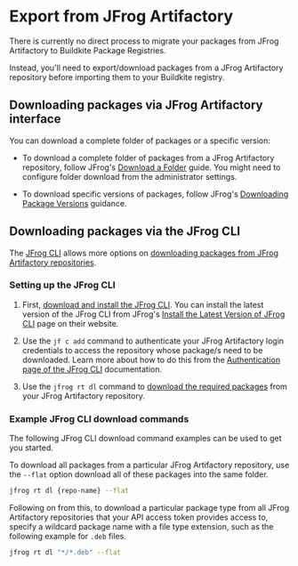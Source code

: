 # Export from JFrog Artifactory

There is currently no direct process to migrate your packages from JFrog Artifactory to Buildkite Package Registries.

Instead, you'll need to export/download packages from a JFrog Artifactory repository before importing them to your Buildkite registry.

## Downloading packages via JFrog Artifactory interface

You can download a complete folder of packages or a specific version:

- To download a complete folder of packages from a JFrog Artifactory repository, follow JFrog's [Download a Folder](https://jfrog.com/help/r/jfrog-artifactory-documentation/download-a-folder) guide. You might need to configure folder download from the administrator settings.

- To download specific versions of packages, follow JFrog's [Downloading Package Versions](https://jfrog.com/help/r/jfrog-artifactory-documentation/downloading-package-versions) guidance.

## Downloading packages via the JFrog CLI

The [JFrog CLI](https://docs.jfrog-applications.jfrog.io/jfrog-applications/jfrog-cli) allows more options on [downloading packages from JFrog Artifactory repositories](https://docs.jfrog-applications.jfrog.io/jfrog-applications/jfrog-cli/cli-for-jfrog-artifactory/generic-files#downloading-files).

### Setting up the JFrog CLI

1. First, [download and install the JFrog CLI](https://docs.jfrog-applications.jfrog.io/jfrog-applications/jfrog-cli/install). You can install the latest version of the JFrog CLI from JFrog's [Install the Latest Version of JFrog CLI](https://jfrog.com/getcli/) page on their website.

1. Use the `jf c add` command to authenticate your JFrog Artifactory login credentials to access the repository whose package/s need to be downloaded. Learn more about how to do this from the [Authentication page of the JFrog CLI](https://docs.jfrog-applications.jfrog.io/jfrog-applications/jfrog-cli/cli-for-jfrog-artifactory/authentication) documentation.

1. Use the `jfrog rt dl` command to [download the required packages](https://docs.jfrog-applications.jfrog.io/jfrog-applications/jfrog-cli/cli-for-jfrog-artifactory/generic-files#downloading-files) from your JFrog Artifactory repository.

### Example JFrog CLI download commands

The following JFrog CLI download command examples can be used to get you started.

To download all packages from a particular JFrog Artifactory repository, use the `--flat` option download all of these packages into the same folder.

```bash
jfrog rt dl {repo-name} --flat
```

Following on from this, to download a particular package type from all JFrog Artifactory repositories that your API access token provides access to, specify a wildcard package name with a file type extension, such as the following example for `.deb` files.

```bash
jfrog rt dl "*/*.deb" --flat
```
